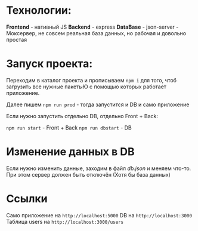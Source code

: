 # Технологии: 
**Frontend** - нативный JS 
**Backend** - express
**DataBase** - json-server - Моксервер, не совсем реальная база данных, но рабочая и довольно простая

# Запуск проекта:
Переходим в каталог проекта и прописываем `npm i` для того, чтоб загрузить все нужные пакетыЮ с помощью которых работает приложение.

Далее пишем `npm run prod` - тогда запустится и DB и само приложение

Если нужно запустить отдельно DB, отдельно Front + Back:

`npm run start` - Front + Back
`npm run dbstart` - DB

# Изменение данных в DB

Если нужно изменить данные, заходим в файл *db.json* и меняем что-то. При этом сервер должен быть отключён (Хотя бы база данных)

# Ссылки

Само приложение на `http://localhost:5000`
DB на `http://localhost:3000`
Таблица users на `http://localhost:3000/users`
